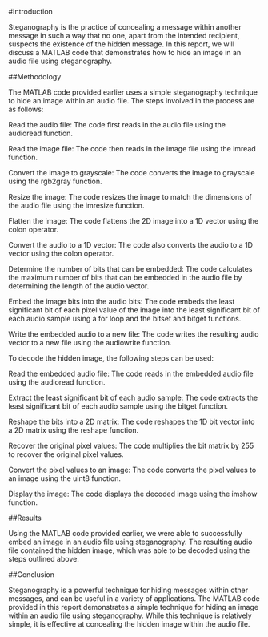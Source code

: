 #Introduction

Steganography is the practice of concealing a message within another message in such a way that no one, apart from the intended recipient, suspects the existence of the hidden message. In this report, we will discuss a MATLAB code that demonstrates how to hide an image in an audio file using steganography.

##Methodology

The MATLAB code provided earlier uses a simple steganography technique to hide an image within an audio file. The steps involved in the process are as follows:

Read the audio file: The code first reads in the audio file using the audioread function.

Read the image file: The code then reads in the image file using the imread function.

Convert the image to grayscale: The code converts the image to grayscale using the rgb2gray function.

Resize the image: The code resizes the image to match the dimensions of the audio file using the imresize function.

Flatten the image: The code flattens the 2D image into a 1D vector using the colon operator.

Convert the audio to a 1D vector: The code also converts the audio to a 1D vector using the colon operator.

Determine the number of bits that can be embedded: The code calculates the maximum number of bits that can be embedded in the audio file by determining the length of the audio vector.

Embed the image bits into the audio bits: The code embeds the least significant bit of each pixel value of the image into the least significant bit of each audio sample using a for loop and the bitset and bitget functions.

Write the embedded audio to a new file: The code writes the resulting audio vector to a new file using the audiowrite function.

To decode the hidden image, the following steps can be used:

Read the embedded audio file: The code reads in the embedded audio file using the audioread function.

Extract the least significant bit of each audio sample: The code extracts the least significant bit of each audio sample using the bitget function.

Reshape the bits into a 2D matrix: The code reshapes the 1D bit vector into a 2D matrix using the reshape function.

Recover the original pixel values: The code multiplies the bit matrix by 255 to recover the original pixel values.

Convert the pixel values to an image: The code converts the pixel values to an image using the uint8 function.

Display the image: The code displays the decoded image using the imshow function.

##Results

Using the MATLAB code provided earlier, we were able to successfully embed an image in an audio file using steganography. The resulting audio file contained the hidden image, which was able to be decoded using the steps outlined above.

##Conclusion

Steganography is a powerful technique for hiding messages within other messages, and can be useful in a variety of applications. The MATLAB code provided in this report demonstrates a simple technique for hiding an image within an audio file using steganography. While this technique is relatively simple, it is effective at concealing the hidden image within the audio file.
